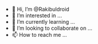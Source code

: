 - 👋 Hi, I’m @Rakibuldroid
- 👀 I’m interested in ...
- 🌱 I’m currently learning ...
- 💞️ I’m looking to collaborate on ...
- 📫 How to reach me ...

<!---
Rakibuldroid/Rakibuldroid is a ✨ special ✨ repository because its `README.md` (this file) appears on your GitHub profile.
You can click the Preview link to take a look at your changes.
--->
